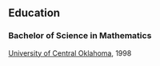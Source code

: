 ## Education

<section markdown="1">

### Bachelor of Science in Mathematics

[University of Central Oklahoma](/schools/uco), 1998

</section>

